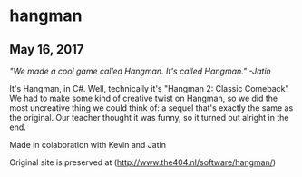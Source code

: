 # hangman
## May 16, 2017

*"We made a cool game called Hangman. It's called Hangman."
  -Jatin*
  
It's Hangman, in C#. Well, technically it's "Hangman 2: Classic Comeback"
We had to make some kind of creative twist on Hangman, so we did the most uncreative thing we could think of: a sequel that's exactly the same as the original. Our teacher thought it was funny, so it turned out alright in the end.

Made in colaboration with Kevin and Jatin

Original site is preserved at (http://www.the404.nl/software/hangman/)
